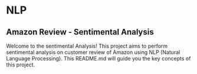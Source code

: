 # NLP
## Amazon Review - Sentimental Analysis
Welcome to the sentimental Analysis! This project aims to perform sentimental analysis on customer review of Amazon  using NLP (Natural Language Processing). This README.md will guide you the key concepts of this project.
